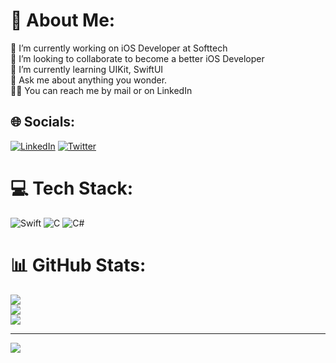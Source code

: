 # 💫 About Me:
🔭 I’m currently working on iOS Developer at Softtech<br>👯 I’m looking to collaborate to become a better iOS Developer<br>🌱 I’m currently learning UIKit, SwiftUI<br>💬 Ask me about anything you wonder.<br>✋🏼 You can reach me by mail or on LinkedIn<br>


## 🌐 Socials:
[![LinkedIn](https://img.shields.io/badge/LinkedIn-%230077B5.svg?logo=linkedin&logoColor=white)](https://linkedin.com/in/toyguncil) [![Twitter](https://img.shields.io/badge/Twitter-%231DA1F2.svg?logo=Twitter&logoColor=white)](https://twitter.com/toyguncildev) 

# 💻 Tech Stack:
![Swift](https://img.shields.io/badge/swift-F54A2A?style=for-the-badge&logo=swift&logoColor=white) ![C](https://img.shields.io/badge/c-%2300599C.svg?style=for-the-badge&logo=c&logoColor=white) ![C#](https://img.shields.io/badge/c%23-%23239120.svg?style=for-the-badge&logo=csharp&logoColor=white)

# 📊 GitHub Stats:
![](https://github-readme-stats.vercel.app/api?username=toygunchill&theme=onedark&hide_border=false&include_all_commits=false&count_private=true)<br/>
![](https://github-readme-streak-stats.herokuapp.com/?user=toygunchill&theme=onedark&hide_border=false)<br/>
![](https://github-readme-stats.vercel.app/api/top-langs/?username=toygunchill&theme=onedark&hide_border=false&include_all_commits=false&count_private=true&layout=compact)

---
[![](https://visitcount.itsvg.in/api?id=toygunchill&icon=2&color=7)](https://visitcount.itsvg.in)

<!-- Proudly created with GPRM ( https://gprm.itsvg.in ) -->
